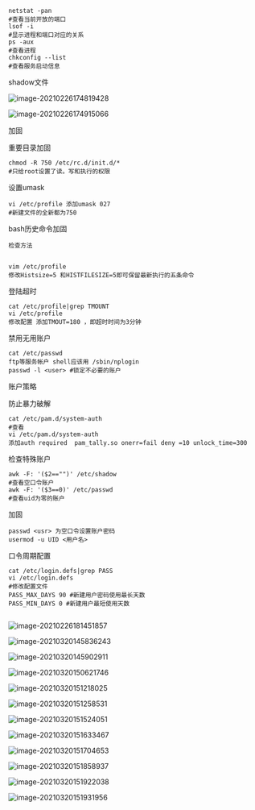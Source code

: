 

```
netstat -pan 
#查看当前开放的端口
lsof -i 
#显示进程和端口对应的关系
ps -aux
#查看进程
chkconfig --list
#查看服务启动信息
```

shadow文件

![image-20210226174819428](../../img/image-20210226174819428.png)

![image-20210226174915066](../../img/image-20210226174915066.png)





加固

重要目录加固

```
chmod -R 750 /etc/rc.d/init.d/*
#只给root设置了读。写和执行的权限
```

设置umask

```
vi /etc/profile 添加umask 027
#新建文件的全新都为750
```

bash历史命令加固

```
检查方法


```



```
vim /etc/profile 
修改Histsize=5 和HISTFILESIZE=5即可保留最新执行的五条命令
```

登陆超时

```
cat /etc/profile|grep TMOUNT
vi /etc/profile 
修改配置 添加TMOUT=180 ，即超时时间为3分钟
```

禁用无用账户

```
cat /etc/passwd
ftp等服务帐户 shell应该用 /sbin/nplogin
passwd -l <user> #锁定不必要的账户

```

账户策略



防止暴力破解

```
cat /etc/pam.d/system-auth
#查看
vi /etc/pam.d/system-auth
添加auth required  pam_tally.so onerr=fail deny =10 unlock_time=300
```

检查特殊账户

```
awk -F: '($2=="")' /etc/shadow
#查看空口令账户
awk -F: '($3==0)' /etc/passwd
#查看uid为零的账户
```

加固

```
passwd <usr> 为空口令设置账户密码
usermod -u UID <用户名>
```





口令周期配置

```
cat /etc/login.defs|grep PASS
vi /etc/login.defs
#修改配置文件
PASS_MAX_DAYS 90 #新建用户密码使用最长天数
PASS_MIN_DAYS 0 #新建用户最短使用天数


```

![image-20210226181451857](../../img/image-20210226181451857.png)







![image-20210320145836243](../../img/image-20210320145836243.png)

![image-20210320145902911](../../img/image-20210320145902911.png)

![image-20210320150621746](../../img/image-20210320150621746.png)

![image-20210320151218025](../../img/image-20210320151218025.png)





![image-20210320151258531](../../img/image-20210320151258531.png)

![image-20210320151524051](../../img/image-20210320151524051.png)

![image-20210320151633467](../../img/image-20210320151633467.png)

![image-20210320151704653](../../img/image-20210320151704653.png)

![image-20210320151858937](../../img/image-20210320151858937.png)

![image-20210320151922038](../../img/image-20210320151922038.png)

![image-20210320151931956](../../img/image-20210320151931956.png)